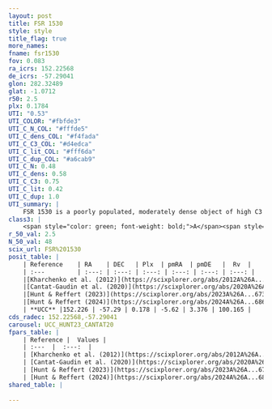 ```yaml
---
layout: post
title: FSR 1530
style: style
title_flag: true
more_names: 
fname: fsr1530
fov: 0.083
ra_icrs: 152.22568
de_icrs: -57.29041
glon: 282.32489
glat: -1.0712
r50: 2.5
plx: 0.1784
UTI: "0.53"
UTI_COLOR: "#fbfde3"
UTI_C_N_COL: "#fffde5"
UTI_C_dens_COL: "#f4fada"
UTI_C_C3_COL: "#d4edca"
UTI_C_lit_COL: "#fff6da"
UTI_C_dup_COL: "#a6cab9"
UTI_C_N: 0.48
UTI_C_dens: 0.58
UTI_C_C3: 0.75
UTI_C_lit: 0.42
UTI_C_dup: 1.0
UTI_summary: |
    FSR 1530 is a poorly populated, moderately dense object of high C3 quality. It is poorly studied in the literature.
class3: |
    <span style="color: green; font-weight: bold;">A</span><span style="color: #FFC300; font-weight: bold;">B</span>
r_50_val: 2.5
N_50_val: 48
scix_url: FSR%201530
posit_table: |
    | Reference    | RA    | DEC   | Plx  | pmRA  | pmDE   |  Rv  |
    | :---         | :---: | :---: | :---: | :---: | :---: | :---: |
    |[Kharchenko et al. (2012)](https://scixplorer.org/abs/2012A%26A...543A.156K) | 152.243 | -57.285 | -- | -1.47 | 5.19 | -- |
    |[Cantat-Gaudin et al. (2020)](https://scixplorer.org/abs/2020A%26A...640A...1C) | 152.216 | -57.288 | 0.196 | -5.661 | 3.373 | -- |
    |[Hunt & Reffert (2023)](https://scixplorer.org/abs/2023A%26A...673A.114H) | 152.242 | -57.282 | 0.177 | -5.618 | 3.386 | 180.291 |
    |[Hunt & Reffert (2024)](https://scixplorer.org/abs/2024A%26A...686A..42H) | 152.242 | -57.282 | 0.177 | -5.618 | 3.386 | 180.291 |
    | **UCC** |152.226 | -57.29 | 0.178 | -5.62 | 3.376 | 100.165 | 
cds_radec: 152.22568,-57.29041
carousel: UCC_HUNT23_CANTAT20
fpars_table: |
    | Reference |  Values |
    | :---  |  :---:  |
    | [Kharchenko et al. (2012)](https://scixplorer.org/abs/2012A%26A...543A.156K) | `e_bv=0.958, distance=4153, log_age=8.8` |
    | [Cantat-Gaudin et al. (2020)](https://scixplorer.org/abs/2020A%26A...640A...1C) | `AVNN=3.9, DMNN=13.67, AgeNN=9.03` |
    | [Hunt & Reffert (2023)](https://scixplorer.org/abs/2023A%26A...673A.114H) | `AV50=6.695, diffAV50=2.092, MOD50=13.793, logAge50=7.655` |
    | [Hunt & Reffert (2024)](https://scixplorer.org/abs/2024A%26A...686A..42H) | `MassJ=1723.23` |
shared_table: |
    
---
```

